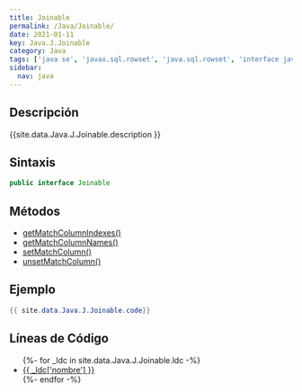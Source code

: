 ```yaml
---
title: Joinable
permalink: /Java/Joinable/
date: 2021-01-11
key: Java.J.Joinable
category: Java
tags: ['java se', 'javax.sql.rowset', 'java.sql.rowset', 'interface java', 'Java 1.5']
sidebar: 
  nav: java
---
```


## Descripción
{{site.data.Java.J.Joinable.description }}

## Sintaxis
~~~java
public interface Joinable
~~~

## Métodos
* [getMatchColumnIndexes()](/Java/Joinable/getMatchColumnIndexes)
* [getMatchColumnNames()](/Java/Joinable/getMatchColumnNames)
* [setMatchColumn()](/Java/Joinable/setMatchColumn)
* [unsetMatchColumn()](/Java/Joinable/unsetMatchColumn)

## Ejemplo
~~~java
{{ site.data.Java.J.Joinable.code}}
~~~

## Líneas de Código
<ul>
{%- for _ldc in site.data.Java.J.Joinable.ldc -%}
   <li>
       <a href="{{_ldc['url'] }}">{{ _ldc['nombre'] }}</a>
   </li>
{%- endfor -%}
</ul>
